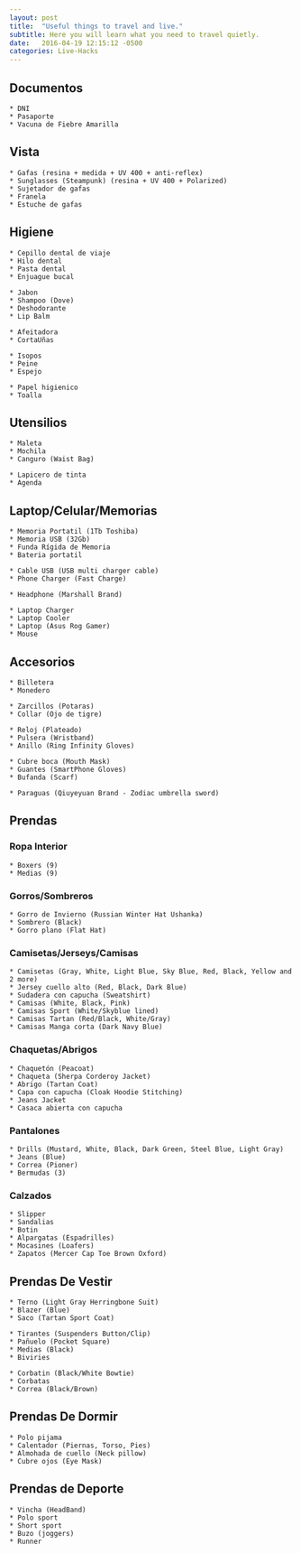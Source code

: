 ```yaml
---
layout: post
title:  "Useful things to travel and live."
subtitle: Here you will learn what you need to travel quietly.
date:   2016-04-19 12:15:12 -0500
categories: Live-Hacks
---
```


## Documentos

    * DNI  
    * Pasaporte  
    * Vacuna de Fiebre Amarilla  

## Vista

    * Gafas (resina + medida + UV 400 + anti-reflex)  
    * Sunglasses (Steampunk) (resina + UV 400 + Polarized)  
    * Sujetador de gafas  
    * Franela  
    * Estuche de gafas  

## Higiene

    * Cepillo dental de viaje  
    * Hilo dental  
    * Pasta dental  
    * Enjuague bucal  

    * Jabon  
    * Shampoo (Dove)  
    * Deshodorante  
    * Lip Balm  

    * Afeitadora  
    * CortaUñas  

    * Isopos  
    * Peine  
    * Espejo  

    * Papel higienico  
    * Toalla  

## Utensilios

    * Maleta  
    * Mochila  
    * Canguro (Waist Bag)  

    * Lapicero de tinta  
    * Agenda  

## Laptop/Celular/Memorias

    * Memoria Portatil (1Tb Toshiba)  
    * Memoria USB (32Gb)  
    * Funda Rígida de Memoria  
    * Bateria portatil  
    
    * Cable USB (USB multi charger cable)  
    * Phone Charger (Fast Charge)  

    * Headphone (Marshall Brand)  
    
    * Laptop Charger  
    * Laptop Cooler  
    * Laptop (Asus Rog Gamer)  
    * Mouse  

## Accesorios

    * Billetera  
    * Monedero  

    * Zarcillos (Potaras)  
    * Collar (Ojo de tigre)  

    * Reloj (Plateado)  
    * Pulsera (Wristband)  
    * Anillo (Ring Infinity Gloves)  

    * Cubre boca (Mouth Mask)  
    * Guantes (SmartPhone Gloves)  
    * Bufanda (Scarf)  

    * Paraguas (Qiuyeyuan Brand - Zodiac umbrella sword)  

## Prendas

### Ropa Interior

    * Boxers (9)  
    * Medias (9)  

### Gorros/Sombreros

    * Gorro de Invierno (Russian Winter Hat Ushanka)  
    * Sombrero (Black)  
    * Gorro plano (Flat Hat)  

### Camisetas/Jerseys/Camisas

    * Camisetas (Gray, White, Light Blue, Sky Blue, Red, Black, Yellow and 2 more)  
    * Jersey cuello alto (Red, Black, Dark Blue)  
    * Sudadera con capucha (Sweatshirt)  
    * Camisas (White, Black, Pink)  
    * Camisas Sport (White/Skyblue lined)  
    * Camisas Tartan (Red/Black, White/Gray)  
    * Camisas Manga corta (Dark Navy Blue)  

### Chaquetas/Abrigos

    * Chaquetón (Peacoat)  
    * Chaqueta (Sherpa Corderoy Jacket)  
    * Abrigo (Tartan Coat)  
    * Capa con capucha (Cloak Hoodie Stitching)  
    * Jeans Jacket  
    * Casaca abierta con capucha  

### Pantalones

    * Drills (Mustard, White, Black, Dark Green, Steel Blue, Light Gray)  
    * Jeans (Blue)  
    * Correa (Pioner)  
    * Bermudas (3)  

### Calzados

    * Slipper  
    * Sandalias  
    * Botin  
    * Alpargatas (Espadrilles)  
    * Mocasines (Loafers)  
    * Zapatos (Mercer Cap Toe Brown Oxford)  

## Prendas De Vestir

    * Terno (Light Gray Herringbone Suit)  
    * Blazer (Blue)  
    * Saco (Tartan Sport Coat)  

    * Tirantes (Suspenders Button/Clip)  
    * Pañuelo (Pocket Square)  
    * Medias (Black) 
    * Biviries  
    
    * Corbatin (Black/White Bowtie)  
    * Corbatas  
    * Correa (Black/Brown)  

## Prendas De Dormir

    * Polo pijama  
    * Calentador (Piernas, Torso, Pies)  
    * Almohada de cuello (Neck pillow)  
    * Cubre ojos (Eye Mask)  

## Prendas de Deporte

    * Vincha (HeadBand)  
    * Polo sport  
    * Short sport  
    * Buzo (joggers)  
    * Runner  
